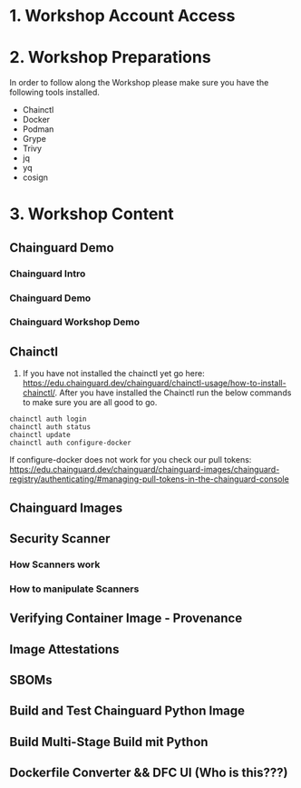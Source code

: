 # 1. Workshop Account Access
# 2. Workshop Preparations
In order to follow along the Workshop please make sure you have the following tools installed.
 - Chainctl
 - Docker
 - Podman
 - Grype
 - Trivy
 - jq
 - yq
 - cosign
# 3. Workshop Content
## Chainguard Demo
### Chainguard Intro
### Chainguard Demo
### Chainguard Workshop Demo
## Chainctl
1. If you have not installed the chainctl yet go here: https://edu.chainguard.dev/chainguard/chainctl-usage/how-to-install-chainctl/. After you have installed the Chainctl run the below commands to make sure you are all good to go.
```
chainctl auth login
chainctl auth status
chainctl update
chainctl auth configure-docker
```
If configure-docker does not work for you check our pull tokens: https://edu.chainguard.dev/chainguard/chainguard-images/chainguard-registry/authenticating/#managing-pull-tokens-in-the-chainguard-console
## Chainguard Images
## Security Scanner
### How Scanners work
### How to manipulate Scanners
## Verifying Container Image - Provenance
## Image Attestations
## SBOMs
## Build and Test Chainguard Python Image
## Build Multi-Stage Build mit Python
## Dockerfile Converter && DFC UI (Who is this???)
